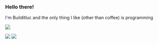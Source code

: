 ### Hello there!
I'm Builditluc and the only thing I like (other than coffee) is programming


![](https://komarev.com/ghpvc/?username=builditluc)

![](https://github-readme-stats.vercel.app/api?username=builditluc&hide=contribs&show_icons=true&include_all_commits=true)
![](https://github-readme-stats.vercel.app/api/wakatime?username=Builditluc&layout=compact)
